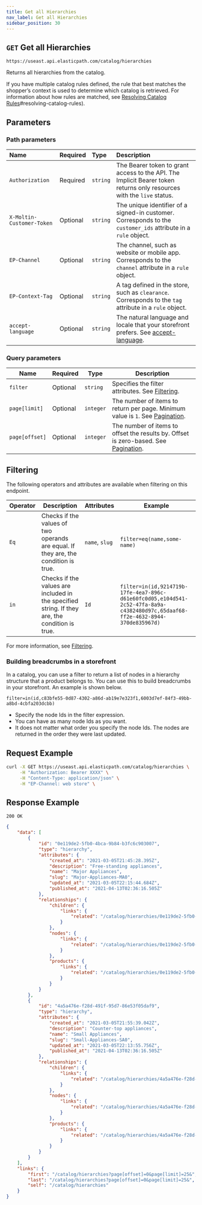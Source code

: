 ```yaml
---
title: Get all Hierarchies
nav_label: Get all Hierarchies
sidebar_position: 30
---
```


## `GET` Get all Hierarchies

```text
https://useast.api.elasticpath.com/catalog/hierarchies
```

Returns all hierarchies from the catalog.

If you have multiple catalog rules defined, the rule that best matches the shopperʼs context is used to determine which catalog is retrieved. For information about how rules are matched, see [Resolving Catalog Rules](/docs/pxm/catalogs/shopper-catalog/catalog-shopper-overview#resolving-catalog-rules)#resolving-catalog-rules).

## Parameters

### Path parameters

| Name                      | Required | Type     | Description                                                                                                           |
| :------------------------ | :------- | :------- | :-------------------------------------------------------------------------------------------------------------------- |
| `Authorization`           | Required | `string` | The Bearer token to grant access to the API. The Implicit Bearer token returns only resources with the `live` status. |
| `X-Moltin-Customer-Token` | Optional | `string` | The unique identifier of a signed-in customer. Corresponds to the `customer_ids` attribute in a `rule` object.        |
| `EP-Channel`              | Optional | `string` | The channel, such as website or mobile app. Corresponds to the `channel` attribute in a `rule` object.                |
| `EP-Context-Tag`          | Optional | `string` | A tag defined in the store, such as `clearance`. Corresponds to the `tag` attribute in a `rule` object.               |
| `accept-language` | Optional | `string` | The natural language and locale that your storefront prefers. See [accept-language](https://developer.mozilla.org/en-US/docs/Web/HTTP/Headers/Accept-Language). |

### Query parameters

| Name | Required | Type | Description |
| --- | --- | --- | --- |
| `filter`| Optional | `string` | Specifies the filter attributes. See [Filtering](#filtering). |
| `page[limit]`  | Optional | `integer` | The number of items to return per page. Minimum value is `1`. See [Pagination](/guides/Getting%20Started/api-overview/pagination).      |
| `page[offset]` | Optional | `integer` | The number of items to offset the results by. Offset is zero-based. See [Pagination](/guides/Getting%20Started/api-overview/pagination). |

## Filtering

The following operators and attributes are available when filtering on this endpoint.

| Operator  | Description | Attributes | Example |
| --- | --- | --- | --- |
| `Eq` | Checks if the values of two operands are equal. If they are, the condition is true. | `name`, `slug` | `filter=eq(name,some-name)` |
| `in`      |  Checks if the values are included in the specified string. If they are, the condition is true.  | `Id` | `filter=in(id,9214719b-17fe-4ea7-896c-d61e60fc0d05,e104d541-2c52-47fa-8a9a-c4382480d97c,65daaf68-ff2e-4632-8944-370de835967d)` | 

For more information, see [Filtering](/guides/Getting%20Started/api-overview/filtering).

### Building breadcrumbs in a storefront

In a catalog, you can use a filter to return a list of nodes in a hierarchy structure that a product belongs to. You can use this to build breadcrumbs in your storefront. An example is shown below.

`filter=in(id,c83bfe55-0d87-4302-a86d-ab19e7e323f1,6003d7ef-84f3-49bb-a8bd-4cbfa203dcbb)`

- Specify the node Ids in the filter expression.
- You can have as many node Ids as you want.
- It does not matter what order you specify the node Ids. The nodes are returned in the order they were last updated.

## Request Example

```bash
curl -X GET https://useast.api.elasticpath.com/catalog/hierarchies \
     -H "Authorization: Bearer XXXX" \
     -H "Content-Type: application/json" \
     -H "EP-Channel: web store" \
```

## Response Example

`200 OK`

```json
{
    "data": [
        {
            "id": "0e119de2-5fb0-4bca-9b84-b3fc6c903007",
            "type": "hierarchy",
            "attributes": {
                "created_at": "2021-03-05T21:45:28.395Z",
                "description": "Free-standing appliances",
                "name": "Major Appliances",
                "slug": "Major-Appliances-MA0",
                "updated_at": "2021-03-05T22:15:44.684Z",
                "published_at": "2021-04-13T02:36:16.505Z"
            },
            "relationships": {
                "children": {
                    "links": {
                        "related": "/catalog/hierarchies/0e119de2-5fb0-4bca-9b84-b3fc6c903007/children"
                    }
                },
                "nodes": {
                    "links": {
                        "related": "/catalog/hierarchies/0e119de2-5fb0-4bca-9b84-b3fc6c903007/nodes"
                    }
                },
                "products": {
                    "links": {
                        "related": "/catalog/hierarchies/0e119de2-5fb0-4bca-9b84-b3fc6c903007/products"
                    }
                }
            }
        },
        {
            "id": "4a5a476e-f28d-491f-95d7-86e53f05daf9",
            "type": "hierarchy",
            "attributes": {
                "created_at": "2021-03-05T21:55:39.042Z",
                "description": "Counter-top appliances",
                "name": "Small Appliances",
                "slug": "Small-Appliances-SA0",
                "updated_at": "2021-03-05T22:13:55.756Z",
                "published_at": "2021-04-13T02:36:16.505Z"
            },
            "relationships": {
                "children": {
                    "links": {
                        "related": "/catalog/hierarchies/4a5a476e-f28d-491f-95d7-86e53f05daf9/children"
                    }
                },
                "nodes": {
                    "links": {
                        "related": "/catalog/hierarchies/4a5a476e-f28d-491f-95d7-86e53f05daf9/nodes"
                    }
                },
                "products": {
                    "links": {
                        "related": "/catalog/hierarchies/4a5a476e-f28d-491f-95d7-86e53f05daf9/products"
                    }
                }
            }
        }
    ],
    "links": {
        "first": "/catalog/hierarchies?page[offset]=0&page[limit]=25&",
        "last": "/catalog/hierarchies?page[offset]=0&page[limit]=25&",
        "self": "/catalog/hierarchies"
    }
}
```
